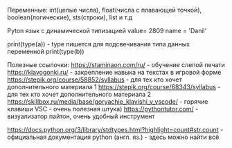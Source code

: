 Переменные:
int(целые числа), float(числа с плавающей точкой), boolean(логические), sts(строки), list и т.д

Pyton язык с динамической типизацией
value= 2809
name = 'Danil'

print(type(a)) - type пишется для подсвечивания типа данных переменной
print(type(b))

Полезные ссылочки:
https://staminaon.com/ru/ - обучение слепой печати
https://klavogonki.ru/ - закрепление навыка на текстах в игровой форме
https://stepik.org/course/58852/syllabus - для тех кто хочет дополнительного материала 1
https://stepik.org/course/68343/syllabus - для тех кто хочет дополнительного материала 2
https://skillbox.ru/media/base/goryachie_klavishi_v_vscode/ - горячие клавиши VSC - очень полезная штука)
https://pythontutor.com/ - визуализатор пайтон, очень удобный инструмент

https://docs.python.org/3/library/stdtypes.html?highlight=count#str.count - официальная документация python (англ. яз.) - здесь можно найти всё




